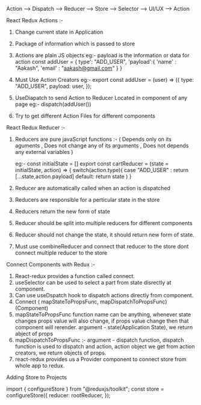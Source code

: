 Action --> Dispatch --> Reducer --> Store --> Selector --> UI/UX --> Action

React Redux Actions :-

1. Change current state in Application
2. Package of information which is passed to store
3. Actions are plain JS objects
   eg:-
   payload is the information or data for action
   const addUser = {
        type': "ADD_USER",
        'payload':{
            'name' : "Aakash",
            'email' : "aakash@gmail.com"
        }
    }

4. Must Use Action Creators
   eg:-
   export const addUser = (user) => ({
        type: "ADD_USER",
        payload: user,
    });

5. UseDiapatch to send Action to Reducer
   Located in component of any page
   eg:-
   dispatch(addUser())

6. Try to get different Action Files for different components

React Redux Reducer :-

1. Reducers are pure javaScript functions :-
   ( Depends only on its aguments ,
   Does not change any of its arguments ,
   Does not depends any external variables )

    eg:-
    const initialState = []
    export const cartReducer = (state = initialState, action) => {
        switch(action.type)(
            case "ADD_USER" :
                return [...state,action.payload]
            default: 
                return state
        )
    }
    
2.  Reducer are automatically called when an action is dispatched
3.  Reducers are responsible for a perticular state in the store
4.  Reducers return the new form of state
5.  Reducer should be split into multiple reducers for different components
6.  Reducer should not change the state, it should return new form of state.
7.  Must use combineReducer and connect that reducer to the store dont connect multiple reducer to the store 

Connect Components with Redux :-

1.  React-redux provides a function called connect.
2.  useSelector can be used to select a part from state disrectly at component.
3.  Can use useDspatch hook to dispatch actions directly from component.
4.  Connect ( mapStateToPropsFunc, mapDispatchToPropsFunc)(Component)
5.  mapStateToPropsFunc function name can be anything, whenever state changes props value will also change, if props value change then that component will rerender. argument - state(Application State), we return abject of props
6.  mapDispatchToPropsFunc :- argument - dispatch function, dispatch function is used to dispatch and action, action object we get from action creators, we return objects of props.
7.  react-redux provides us a Provider component to connect store from whole app to redux.


Adding Store to Projects

import { configureStore } from "@reduxjs/toolkit";
const store = configureStore({
  reducer: rootReducer,
});